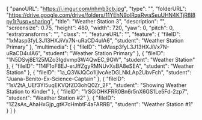 {
      "panoURL": "https://i.imgur.com/nhmb3cb.jpg",
      "type": "",
      "folderURL": "https://drive.google.com/drive/folders/11YEhN9olRqaRwaSeuUHN4KTjR8l8py1r?usp=sharing",
      "title": "Weather Station 3",
      "description": "",
      "screensize": 0.75,
      "height": 480,
      "width": 720,
      "yaw": 0,
      "pitch": 0,
      "extratransforms": "",
      "class": "",
      "featureURL": "",
      "feature": {
         "fileID": "1xMasp3fyL3J13HXJiVx7N-uRaCD4uIA6",
         "student": "Weather Station Primary"
      },
      "multimedia": [
         {
            "fileID": "1xMasp3fyL3J13HXJiVx7N-uRaCD4uIA6",
            "student": "Weather Station Primary"
         },
         {
            "fileID": "1N5DSvj8E125MZo3Igdvmp3W4QwEC_9GW",
            "student": "Weather Station"
         },
         {
            "fileID": "114F1oF8EJ-erJffZgyRMNUvXsBA8eSEA",
            "student": "Weather Station"
         },
         {
            "fileID": "1a_Q3WJQCo1IjlvcAeDGLNkLAp2UbvFch",
            "student": "Juana-Benito-Ex-Science-Captain"
         },
         {
            "fileID": "1sV2tA_UEf3YI5uqEKVQfZD3ohQ0Zr_2F",
            "student": "Showing Weather Station to Kinder"
         },
         {
            "fileID": "1rSGiOHKFRR0Bn6r5nX6GS1Le5Fd-2zp7",
            "student": "Weather Station #2"
         },
         {
            "fileID": "1Z2sAs_AhaHxGjp_gtK7cHmbtF4aFARRB",
            "student": "Weather Station #1"
         }
      ]
   }